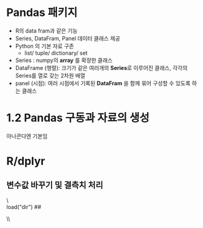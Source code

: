 
# Pandas 패키지
- R의 data fram과 같은 기능
- Series, DataFram, Panel 데이터 클래스 제공
- Python 의 기본 자료 구존 
  - list/ tuple/ dictionary/ set
- Series  :  numpy의 **array** 를 확장한 클래스
- DataFrame (행렬): 크기가 같은 여러개의 **Series**로 이루어진 클래스, 각각의 Series를 열로 갖는 2차원 배열
- panel (시점): 여러 시점에서 기록된 **DataFram** 을 함께 묶어 구성할 수 있도록 하는 클래스


# 1.2 Pandas 구동과 자료의 생성
아나콘다엔 기본임


# R/dplyr
## 변수값 바꾸기 및 결측치 처리

\\\
load("dir") ## 

\\\
